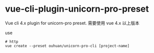 # vue-cli-plugin-unicorn-pro-preset

Vue cli 4.x plugin for unicorn-pro preset.
需要使用 vue 4.x 以上版本

use
```
# http
vue create --preset ouhuan/unicorn-pro-cli [project-name]